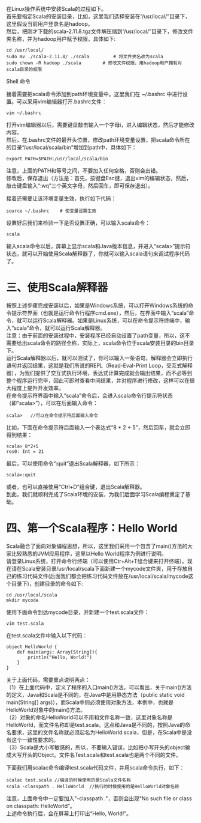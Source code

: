 在Linux操作系统中安装Scala的过程如下。  
首先要指定Scala的安装目录，比如，这里我们选择安装在“/usr/local/”目录下，这里假设当前用户登录名是hadoop。  
然后，把刚才下载的scala-2.11.8.tgz文件解压缩到“/usr/local/”目录下，修改文件夹名称，并为hadoop用户赋予权限，具体如下:

```sudo tar -zxf ~/下载/scala-2.11.8.tgz -C /usr/local   # 解压到/usr/local中
cd /usr/local/
sudo mv ./scala-2.11.8/ ./scala         # 将文件夹名改为scala
sudo chown -R hadoop ./scala        # 修改文件权限，用hadoop用户拥有对scala目录的权限
```

Shell 命令[](javascript:void(0); "复制代码")[](javascript:void(0); "查看纯文本代码")[](javascript:void(0); "返回代码高亮")

接着需要把scala命令添加到path环境变量中。这里我们在 ~/.bashrc 中进行设置。可以采用vim编辑器打开.bashrc文件：

```
vim ~/.bashrc
```



打开vim编辑器以后，需要键盘敲击输入一个字母i，进入编辑状态，然后才能修改内容。  
然后，在.bashrc文件的最开头位置，修改path环境变量设置，把scala命令所在的目录“/usr/local/scala/bin”增加到path中，具体如下：

```
export PATH=$PATH:/usr/local/scala/bin
```

注意，上面的PATH和等号之间，不要加入任何空格，否则会出错。  
修改后，保存退出（方法是：首先，按键盘Esc键，退出vim的编辑状态，然后，敲击键盘输入“:wq”三个英文字母，然后回车，即可保存退出）。

接着还需要让该环境变量生效，执行如下代码：

```
source ~/.bashrc    # 使变量设置生效

```

设置好后我们来检验一下是否设置正确，可以输入scala命令：

```
scala
```



输入scala命令以后，屏幕上显示scala和Java版本信息，并进入“scala>”提示符状态，就可以开始使用Scala解释器了，你就可以输入scala语句来调试程序代码了。

# 三、使用Scala解释器

按照上述步骤完成安装以后，如果是Windows系统，可以打开Windows系统的命令提示符界面（也就是运行命令行程序cmd.exe），然后，在界面中输入“scala”命令，就可以运行Scala解释器。如果是Linux系统，可以在命令提示符终端中，输入“scala”命令，就可以运行Scala解释器。  
注意：由于前面的安装过程中，安装程序已经自动设置了path变量，所以，这不需要给出scala命令的路径全称，实际上，scala命令位于scala安装目录的bin目录下。  
运行Scala解释器以后，就可以测试了，你可以输入一条语句，解释器会立即执行语句并返回结果，这就是我们所说的REPL（Read-Eval-Print Loop，交互式解释器），为我们提供了交互式执行环境，表达式计算完成就会输出结果，而不必等到整个程序运行完毕，因此可即时查看中间结果，并对程序进行修改，这样可以在很大程度上提升开发效率。  
在命令提示符界面中输入“scala”命令后，会进入scala命令行提示符状态（即“scala>”），可以在后面输入命令：

```
scala>   //可以在命令提示符后面输入命令
```

比如，下面在命令提示符后面输入一个表达式“8 \* 2 + 5”，然后回车，就会立即得到结果：

```
scala> 8*2+5
res0: Int = 21
```

最后，可以使用命令“:quit”退出Scala解释器，如下所示：

```
scala>:quit
```



或者，也可以直接使用“Ctrl+D”组合键，退出Scala解释器。  
到此，我们就顺利完成了Scala环境的安装，为我们后面学习Scala编程奠定了基础。

# 四、第一个Scala程序：Hello World

Scala融合了面向对象编程思想，所以，这里我们采用一个包含了main()方法的大家比较熟悉的JVM应用程序，这里以Hello World程序为例进行说明。  
请登录Linux系统，打开命令行终端（可以使用Ctr+Alt+T组合键来打开终端）。现在请在Scala安装目录/usr/local/scala下面新建一个mycode文件夹，用于存放自己的练习代码文件(后面我们都会把练习代码文件放在/usr/local/scala/mycode这个目录下)，创建目录的命令如下:

```
cd /usr/local/scala
mkdir mycode
```


使用下面命令到达mycode目录，并新建一个test.scala文件：

```cd /usr/local/scala/mycode
vim test.scala
```



在test.scala文件中输入以下代码：

```
object HelloWorld {
    def main(args: Array[String]){
        println("Hello, World!")
    }
}
```

关于上面代码，需要重点说明两点：  
（1）在上面代码中，定义了程序的入口main()方法。可以看出，关于main()方法的定义，Java和Scala是不同的，在Java中是用静态方法（public static void main(String\[\] args)），而Scala中则必须使用对象方法，本例中，也就是HelloWorld对象中的main()方法。  
（2）对象的命名HelloWorld可以不用和文件名称一致，这里对象名称是HelloWorld，而文件名称却是test.scala。这点和Java是不同的，按照Java的命名要求，这里的文件名称就必须起名为HelloWorld.scala，但是，在Scala中是没有这个一致性要求的。  
（3）Scala是大小写敏感的，所以，不要输入错误，比如把小写开头的object输成大写开头的Object。文件名Test.scala和test.scala也是两个不同的文件。

下面我们用scalac命令编译test.scala代码文件，并用scala命令执行，如下：

```
scalac test.scala //编译的时候使用的是Scala文件名称
scala -classpath . HelloWorld  //执行的时候使用的是HelloWorld对象名称
```

注意，上面命令中一定要加入"-classpath ."，否则会出现“No such file or class on classpath: HelloWorld”。  
上述命令执行后，会在屏幕上打印出“Hello, World!”。